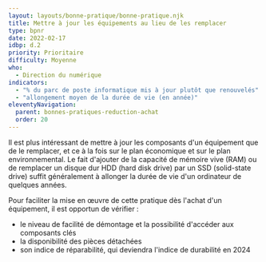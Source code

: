 ```yaml
---
layout: layouts/bonne-pratique/bonne-pratique.njk
title: Mettre à jour les équipements au lieu de les remplacer
type: bpnr
date: 2022-02-17
idbp: d.2
priority: Prioritaire
difficulty: Moyenne
who:
  - Direction du numérique
indicators:
  - "% du parc de poste informatique mis à jour plutôt que renouvelés"
  - "allongement moyen de la durée de vie (en année)"
eleventyNavigation:
  parent: bonnes-pratiques-reduction-achat
  order: 20
---
```


Il est plus intéressant de mettre à jour les composants d'un équipement que de le remplacer, et ce à la fois sur le plan économique et sur le plan environnemental. Le fait d'ajouter de la capacité de 	mémoire vive (RAM) ou de remplacer un disque dur HDD (hard disk drive) par un SSD (solid-state drive) suffit généralement à allonger la durée de vie d'un ordinateur de quelques années.

Pour faciliter la mise en œuvre de cette pratique dès l'achat d'un équipement, il est opportun de vérifier : 

* le niveau de facilité de démontage et la possibilité d'accéder aux composants clés
* la disponibilité des pièces détachées
* son indice de réparabilité, qui deviendra l'indice de durabilité en 2024
